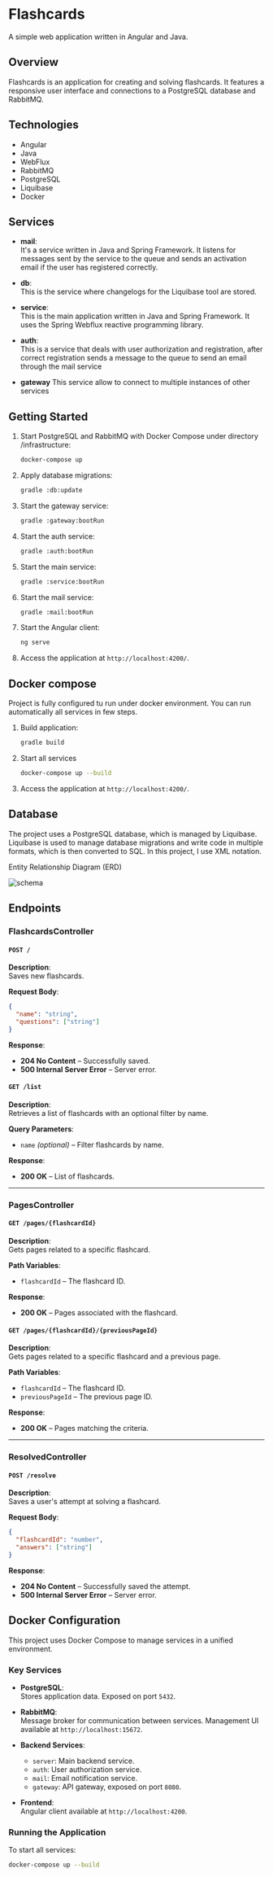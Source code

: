 # Flashcards

A simple web application written in Angular and Java.

## Overview

Flashcards is an application for creating and solving flashcards. It features a responsive user interface and connections to a PostgreSQL database and RabbitMQ.

## Technologies

- Angular
- Java
- WebFlux
- RabbitMQ
- PostgreSQL
- Liquibase
- Docker

## Services

- **mail**:  
  It's a service written in Java and Spring Framework. It listens for messages sent by the service to the queue and sends an activation email if the user has registered correctly.

- **db**:  
  This is the service where changelogs for the Liquibase tool are stored.

- **service**:  
  This is the main application written in Java and Spring Framework. It uses the Spring Webflux reactive programming library.

- **auth**:  
  This is a service that deals with user authorization and registration, after correct registration sends a message to the queue to send an email through the mail service

- **gateway**
  This service allow to connect to multiple instances of other services
## Getting Started

1. Start PostgreSQL and RabbitMQ with Docker Compose under directory /infrastructure:
   ```bash
   docker-compose up
   ```
2. Apply database migrations:
   ```bash
   gradle :db:update
   ```
3. Start the gateway service:
   ```bash
   gradle :gateway:bootRun
   ```
4. Start the auth service:
   ```bash
   gradle :auth:bootRun
   ```
5. Start the main service:
   ```bash
   gradle :service:bootRun
   ```
6. Start the mail service:
   ```bash
   gradle :mail:bootRun
   ```
7. Start the Angular client:
   ```bash
   ng serve
   ```
8. Access the application at `http://localhost:4200/`.

## Docker compose
Project is fully configured tu run under docker environment. You can run automatically all services in few steps.
1. Build application: 
    ```bash
    gradle build
   ```
2. Start all services
   ```bash
   docker-compose up --build
   ```
3. Access the application at `http://localhost:4200/`.

## Database

The project uses a PostgreSQL database, which is managed by Liquibase. Liquibase is used to manage database migrations and write code in multiple formats, which is then converted to SQL. In this project, I use XML notation.

Entity Relationship Diagram (ERD)

![schema](doc/schema.png)

## Endpoints

### FlashcardsController

#### `POST /`

**Description**:  
Saves new flashcards.

**Request Body**:
```json
{
  "name": "string",
  "questions": ["string"]
}
```

**Response**:  
- **204 No Content** – Successfully saved.  
- **500 Internal Server Error** – Server error.

#### `GET /list`

**Description**:  
Retrieves a list of flashcards with an optional filter by name.

**Query Parameters**:  
- `name` *(optional)* – Filter flashcards by name.

**Response**:  
- **200 OK** – List of flashcards.

---

### PagesController

#### `GET /pages/{flashcardId}`

**Description**:  
Gets pages related to a specific flashcard.

**Path Variables**:  
- `flashcardId` – The flashcard ID.

**Response**:  
- **200 OK** – Pages associated with the flashcard.

#### `GET /pages/{flashcardId}/{previousPageId}`

**Description**:  
Gets pages related to a specific flashcard and a previous page.

**Path Variables**:  
- `flashcardId` – The flashcard ID.  
- `previousPageId` – The previous page ID.

**Response**:  
- **200 OK** – Pages matching the criteria.

---

### ResolvedController

#### `POST /resolve`

**Description**:  
Saves a user's attempt at solving a flashcard.

**Request Body**:
```json
{
  "flashcardId": "number",
  "answers": ["string"]
}
```

**Response**:  
- **204 No Content** – Successfully saved the attempt.  
- **500 Internal Server Error** – Server error.

## Docker Configuration

This project uses Docker Compose to manage services in a unified environment.

### Key Services

- **PostgreSQL**:  
  Stores application data. Exposed on port `5432`.

- **RabbitMQ**:  
  Message broker for communication between services. Management UI available at `http://localhost:15672`.

- **Backend Services**:  
  - `server`: Main backend service.  
  - `auth`: User authorization service.  
  - `mail`: Email notification service.  
  - `gateway`: API gateway, exposed on port `8080`.

- **Frontend**:  
  Angular client available at `http://localhost:4200`.

### Running the Application

To start all services:

```bash
docker-compose up --build
```
